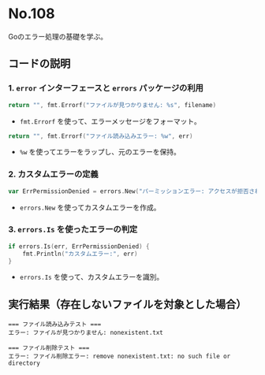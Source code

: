 # No.108

Goのエラー処理の基礎を学ぶ。

## **コードの説明**

### **1. `error` インターフェースと `errors` パッケージの利用**

```go
return "", fmt.Errorf("ファイルが見つかりません: %s", filename)
```

- `fmt.Errorf` を使って、エラーメッセージをフォーマット。

```go
return "", fmt.Errorf("ファイル読み込みエラー: %w", err)
```

- `%w` を使ってエラーをラップし、元のエラーを保持。

### **2. カスタムエラーの定義**

```go
var ErrPermissionDenied = errors.New("パーミッションエラー: アクセスが拒否されました")
```

- `errors.New` を使ってカスタムエラーを作成。

### **3. `errors.Is` を使ったエラーの判定**

```go
if errors.Is(err, ErrPermissionDenied) {
	fmt.Println("カスタムエラー:", err)
}
```

- `errors.Is` を使って、カスタムエラーを識別。

## **実行結果（存在しないファイルを対象とした場合）**

```plaintext
=== ファイル読み込みテスト ===
エラー: ファイルが見つかりません: nonexistent.txt

=== ファイル削除テスト ===
エラー: ファイル削除エラー: remove nonexistent.txt: no such file or directory
```
